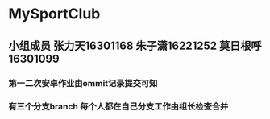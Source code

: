# MySportClub
## 小组成员 张力天16301168 朱子潇16221252 莫日根呼16301099
### 第一二次安卓作业由ommit记录提交可知
### 有三个分支branch 每个人都在自己分支工作由组长检查合并
